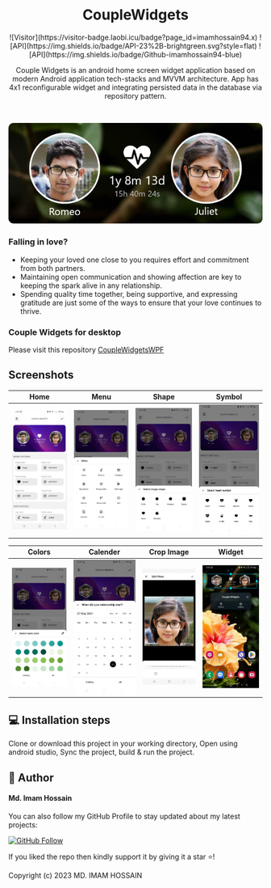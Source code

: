 <h1 align="center">CoupleWidgets</h1>

<p align="center">
  ![Visitor](https://visitor-badge.laobi.icu/badge?page_id=imamhossain94.x)
  ![API](https://img.shields.io/badge/API-23%2B-brightgreen.svg?style=flat)
  ![API](https://img.shields.io/badge/Github-imamhossain94-blue)
</p>

<p align="center">  
Couple Widgets is an android home screen widget application based on modern Android application tech-stacks and MVVM architecture. 
App has 4x1 reconfigurable widget and integrating persisted data in the database via repository pattern.
</p>

<br>

<p align="center">
<img src="/previews/preview.png"/>
</p>


### Falling in love?
* Keeping your loved one close to you requires effort and commitment from both partners.
* Maintaining open communication and showing affection are key to keeping the spark alive in any relationship.
* Spending quality time together, being supportive, and expressing gratitude are just some of the ways to ensure that your love continues to thrive.

### Couple Widgets for desktop
Please visit this repository <a href="https://github.com/imamhossain94/CoupleWidgetsWPF">CoupleWidgetsWPF</a>


## Screenshots

|          Home          |          Menu          |          Shape           |          Symbol           |
|:----------------------:|:----------------------:|:------------------------:|:-------------------------:|
| ![](previews/home.jpg) | ![](previews/menu.jpg) | ![](previews/shapes.jpg) | ![](previews/symbols.jpg) |


|          Colors          |          Calender          |           Crop Image           |          Widget          |
|:------------------------:|:--------------------------:|:------------------------------:|:------------------------:|
| ![](previews/colors.jpg) | ![](previews/calender.jpg) | ![](previews/image_picker.jpg) | ![](previews/widget.jpg) |

## 💻 Installation steps

Clone or download this project in your working directory, Open using android studio, Sync the
project, build & run the project.


## 🧑 Author

#### Md. Imam Hossain

You can also follow my GitHub Profile to stay updated about my latest projects:

[![GitHub Follow](https://img.shields.io/badge/Connect-imamhossain94-blue.svg?logo=Github&longCache=true&style=social&label=Follow)](https://github.com/imamhossain94)

If you liked the repo then kindly support it by giving it a star ⭐!

Copyright (c) 2023 MD. IMAM HOSSAIN
